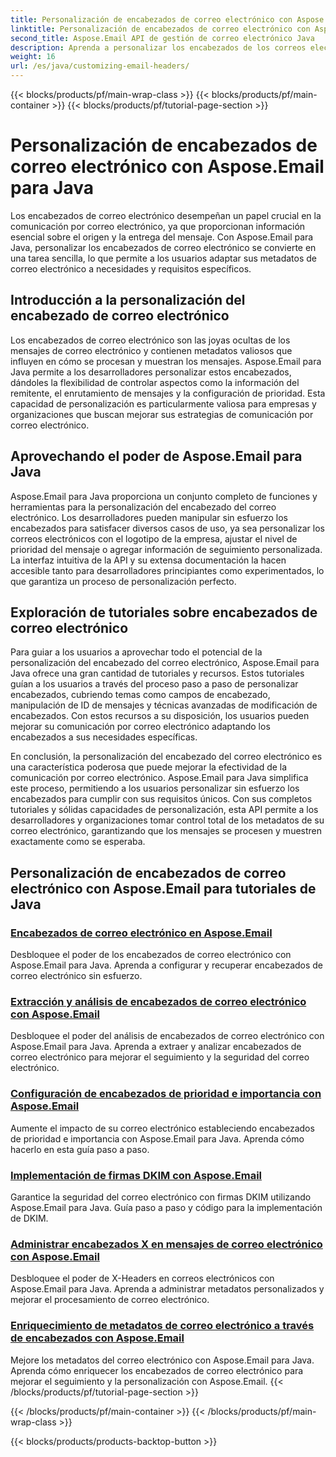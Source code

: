 ```yaml
---
title: Personalización de encabezados de correo electrónico con Aspose.Email para Java
linktitle: Personalización de encabezados de correo electrónico con Aspose.Email para Java
second_title: Aspose.Email API de gestión de correo electrónico Java
description: Aprenda a personalizar los encabezados de los correos electrónicos sin esfuerzo con Aspose.Email para Java. Sumérgete en tutoriales y aprovecha el poder de la personalización del encabezado del correo electrónico.
weight: 16
url: /es/java/customizing-email-headers/
---
```


{{< blocks/products/pf/main-wrap-class >}}
{{< blocks/products/pf/main-container >}}
{{< blocks/products/pf/tutorial-page-section >}}

# Personalización de encabezados de correo electrónico con Aspose.Email para Java


Los encabezados de correo electrónico desempeñan un papel crucial en la comunicación por correo electrónico, ya que proporcionan información esencial sobre el origen y la entrega del mensaje. Con Aspose.Email para Java, personalizar los encabezados de correo electrónico se convierte en una tarea sencilla, lo que permite a los usuarios adaptar sus metadatos de correo electrónico a necesidades y requisitos específicos.

## Introducción a la personalización del encabezado de correo electrónico

Los encabezados de correo electrónico son las joyas ocultas de los mensajes de correo electrónico y contienen metadatos valiosos que influyen en cómo se procesan y muestran los mensajes. Aspose.Email para Java permite a los desarrolladores personalizar estos encabezados, dándoles la flexibilidad de controlar aspectos como la información del remitente, el enrutamiento de mensajes y la configuración de prioridad. Esta capacidad de personalización es particularmente valiosa para empresas y organizaciones que buscan mejorar sus estrategias de comunicación por correo electrónico.

## Aprovechando el poder de Aspose.Email para Java

Aspose.Email para Java proporciona un conjunto completo de funciones y herramientas para la personalización del encabezado del correo electrónico. Los desarrolladores pueden manipular sin esfuerzo los encabezados para satisfacer diversos casos de uso, ya sea personalizar los correos electrónicos con el logotipo de la empresa, ajustar el nivel de prioridad del mensaje o agregar información de seguimiento personalizada. La interfaz intuitiva de la API y su extensa documentación la hacen accesible tanto para desarrolladores principiantes como experimentados, lo que garantiza un proceso de personalización perfecto.

## Exploración de tutoriales sobre encabezados de correo electrónico

Para guiar a los usuarios a aprovechar todo el potencial de la personalización del encabezado del correo electrónico, Aspose.Email para Java ofrece una gran cantidad de tutoriales y recursos. Estos tutoriales guían a los usuarios a través del proceso paso a paso de personalizar encabezados, cubriendo temas como campos de encabezado, manipulación de ID de mensajes y técnicas avanzadas de modificación de encabezados. Con estos recursos a su disposición, los usuarios pueden mejorar su comunicación por correo electrónico adaptando los encabezados a sus necesidades específicas.

En conclusión, la personalización del encabezado del correo electrónico es una característica poderosa que puede mejorar la efectividad de la comunicación por correo electrónico. Aspose.Email para Java simplifica este proceso, permitiendo a los usuarios personalizar sin esfuerzo los encabezados para cumplir con sus requisitos únicos. Con sus completos tutoriales y sólidas capacidades de personalización, esta API permite a los desarrolladores y organizaciones tomar control total de los metadatos de su correo electrónico, garantizando que los mensajes se procesen y muestren exactamente como se esperaba.

## Personalización de encabezados de correo electrónico con Aspose.Email para tutoriales de Java
### [Encabezados de correo electrónico en Aspose.Email](./email-headers/)
Desbloquee el poder de los encabezados de correo electrónico con Aspose.Email para Java. Aprenda a configurar y recuperar encabezados de correo electrónico sin esfuerzo.
### [Extracción y análisis de encabezados de correo electrónico con Aspose.Email](./extracting-and-analyzing-email-headers/)
Desbloquee el poder del análisis de encabezados de correo electrónico con Aspose.Email para Java. Aprenda a extraer y analizar encabezados de correo electrónico para mejorar el seguimiento y la seguridad del correo electrónico.
### [Configuración de encabezados de prioridad e importancia con Aspose.Email](./setting-priority-and-importance-headers/)
Aumente el impacto de su correo electrónico estableciendo encabezados de prioridad e importancia con Aspose.Email para Java. Aprenda cómo hacerlo en esta guía paso a paso.
### [Implementación de firmas DKIM con Aspose.Email](./dkim-signatures-implementation/)
Garantice la seguridad del correo electrónico con firmas DKIM utilizando Aspose.Email para Java. Guía paso a paso y código para la implementación de DKIM.
### [Administrar encabezados X en mensajes de correo electrónico con Aspose.Email](./managing-x-headers-in-email-messages/)
Desbloquee el poder de X-Headers en correos electrónicos con Aspose.Email para Java. Aprenda a administrar metadatos personalizados y mejorar el procesamiento de correo electrónico.
### [Enriquecimiento de metadatos de correo electrónico a través de encabezados con Aspose.Email](./enriching-email-metadata-through-headers/)
Mejore los metadatos del correo electrónico con Aspose.Email para Java. Aprenda cómo enriquecer los encabezados de correo electrónico para mejorar el seguimiento y la personalización con Aspose.Email.
{{< /blocks/products/pf/tutorial-page-section >}}

{{< /blocks/products/pf/main-container >}}
{{< /blocks/products/pf/main-wrap-class >}}

{{< blocks/products/products-backtop-button >}}
